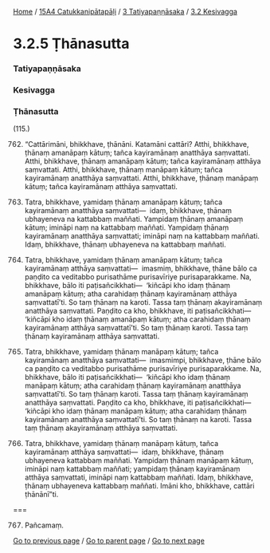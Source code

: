
[Home](/) / [15A4 Catukkanipātapāḷi](/tipitaka/15A4.md) / [3 Tatiyapaṇṇāsaka](/tipitaka/15A4/3.md) / [3.2 Kesivagga](/tipitaka/15A4/3/3.2.md)

# 3.2.5 Ṭhānasutta

### Tatiyapaṇṇāsaka

### Kesivagga

### Ṭhānasutta

(115.)

762. “Cattārimāni, bhikkhave, ṭhānāni. Katamāni cattāri? Atthi, bhikkhave, ṭhānaṃ amanāpaṃ kātuṃ; tañca kayiramānaṃ anatthāya saṃvattati. Atthi, bhikkhave, ṭhānaṃ amanāpaṃ kātuṃ; tañca kayiramānaṃ atthāya saṃvattati. Atthi, bhikkhave, ṭhānaṃ manāpaṃ kātuṃ; tañca kayiramānaṃ anatthāya saṃvattati. Atthi, bhikkhave, ṭhānaṃ manāpaṃ kātuṃ; tañca kayiramānaṃ atthāya saṃvattati.

763. Tatra, bhikkhave, yamidaṃ ṭhānaṃ amanāpaṃ kātuṃ; tañca kayiramānaṃ anatthāya saṃvattati—  idaṃ, bhikkhave, ṭhānaṃ ubhayeneva na kattabbaṃ maññati. Yampidaṃ ṭhānaṃ amanāpaṃ kātuṃ; imināpi naṃ na kattabbaṃ maññati. Yampidaṃ ṭhānaṃ kayiramānaṃ anatthāya saṃvattati; imināpi naṃ na kattabbaṃ maññati. Idaṃ, bhikkhave, ṭhānaṃ ubhayeneva na kattabbaṃ maññati.

764. Tatra, bhikkhave, yamidaṃ ṭhānaṃ amanāpaṃ kātuṃ; tañca kayiramānaṃ atthāya saṃvattati—  imasmiṃ, bhikkhave, ṭhāne bālo ca paṇḍito ca veditabbo purisathāme purisavīriye purisaparakkame. Na, bhikkhave, bālo iti paṭisañcikkhati—  ‘kiñcāpi kho idaṃ ṭhānaṃ amanāpaṃ kātuṃ; atha carahidaṃ ṭhānaṃ kayiramānaṃ atthāya saṃvattatī’ti. So taṃ ṭhānaṃ na karoti. Tassa taṃ ṭhānaṃ akayiramānaṃ anatthāya saṃvattati. Paṇḍito ca kho, bhikkhave, iti paṭisañcikkhati—  ‘kiñcāpi kho idaṃ ṭhānaṃ amanāpaṃ kātuṃ; atha carahidaṃ ṭhānaṃ kayiramānaṃ atthāya saṃvattatī’ti. So taṃ ṭhānaṃ karoti. Tassa taṃ ṭhānaṃ kayiramānaṃ atthāya saṃvattati.

765. Tatra, bhikkhave, yamidaṃ ṭhānaṃ manāpaṃ kātuṃ; tañca kayiramānaṃ anatthāya saṃvattati—  imasmimpi, bhikkhave, ṭhāne bālo ca paṇḍito ca veditabbo purisathāme purisavīriye purisaparakkame. Na, bhikkhave, bālo iti paṭisañcikkhati—  ‘kiñcāpi kho idaṃ ṭhānaṃ manāpaṃ kātuṃ; atha carahidaṃ ṭhānaṃ kayiramānaṃ anatthāya saṃvattatī’ti. So taṃ ṭhānaṃ karoti. Tassa taṃ ṭhānaṃ kayiramānaṃ anatthāya saṃvattati. Paṇḍito ca kho, bhikkhave, iti paṭisañcikkhati—  ‘kiñcāpi kho idaṃ ṭhānaṃ manāpaṃ kātuṃ; atha carahidaṃ ṭhānaṃ kayiramānaṃ anatthāya saṃvattatī’ti. So taṃ ṭhānaṃ na karoti. Tassa taṃ ṭhānaṃ akayiramānaṃ atthāya saṃvattati.

766. Tatra, bhikkhave, yamidaṃ ṭhānaṃ manāpaṃ kātuṃ, tañca kayiramānaṃ atthāya saṃvattati—  idaṃ, bhikkhave, ṭhānaṃ ubhayeneva kattabbaṃ maññati. Yampidaṃ ṭhānaṃ manāpaṃ kātuṃ, imināpi naṃ kattabbaṃ maññati; yampidaṃ ṭhānaṃ kayiramānaṃ atthāya saṃvattati, imināpi naṃ kattabbaṃ maññati. Idaṃ, bhikkhave, ṭhānaṃ ubhayeneva kattabbaṃ maññati. Imāni kho, bhikkhave, cattāri ṭhānānī”ti.

===

767. Pañcamaṃ.



[Go to previous page](/tipitaka/15A4/3/3.2/3.2.4.md) / [Go to parent page](/tipitaka/15A4/3/3.2.md) / [Go to next page](/tipitaka/15A4/3/3.2/3.2.6.md)


